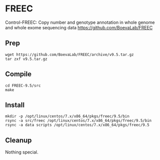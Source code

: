 # FREEC
Control-FREEC: Copy number and genotype annotation in whole genome and whole exome sequencing data
https://github.com/BoevaLab/FREEC
## Prep
```
wget https://github.com/BoevaLab/FREEC/archive/v9.5.tar.gz
tar zxf v9.5.tar.gz
```

## Compile

```
cd FREEC-9.5/src
make
```

## Install
```
mkdir -p /opt/linux/centos/7.x/x86_64/pkgs/freec/9.5/bin
rsync -a src/freec /opt/linux/centos/7.x/x86_64/pkgs/freec/9.5/bin
rsync -a data scripts /opt/linux/centos/7.x/x86_64/pkgs/freec/9.5
```
## Cleanup
Nothing special.
